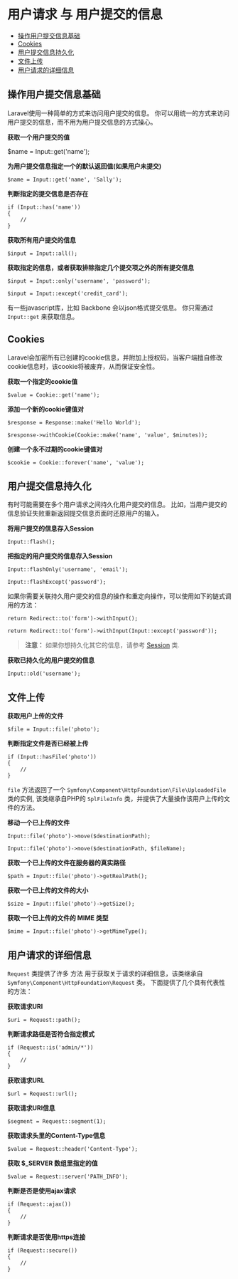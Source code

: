 # 用户请求 与 用户提交的信息

- [操作用户提交信息基础](#basic-input)
- [Cookies](#cookies)
- [用户提交信息持久化](#old-input)
- [文件上传](#files)
- [用户请求的详细信息](#request-information)

<a name="basic-input"></a>
## 操作用户提交信息基础

Laravel使用一种简单的方式来访问用户提交的信息。 你可以用统一的方式来访问用户提交的信息，而不用为用户提交信息的方式操心。

**获取一个用户提交的值**

  $name = Input::get('name');

**为用户提交信息指定一个的默认返回值(如果用户未提交)**

	$name = Input::get('name', 'Sally');

**判断指定的提交信息是否存在**

	if (Input::has('name'))
	{
		//
	}

**获取所有用户提交的信息**

	$input = Input::all();

**获取指定的信息，或者获取排除指定几个提交项之外的所有提交信息**

	$input = Input::only('username', 'password');

	$input = Input::except('credit_card');

有一些javascript库，比如 Backbone 会以json格式提交信息。 你只需通过 `Input::get` 来获取信息。

<a name="cookies"></a>
## Cookies

Laravel会加密所有已创建的cookie信息，并附加上授权码，当客户端擅自修改cookie信息时，该cookie将被废弃，从而保证安全性。

**获取一个指定的cookie值**

	$value = Cookie::get('name');

**添加一个新的cookie键值对**

	$response = Response::make('Hello World');

	$response->withCookie(Cookie::make('name', 'value', $minutes));

**创建一个永不过期的cookie键值对**

	$cookie = Cookie::forever('name', 'value');

<a name="old-input"></a>
## 用户提交信息持久化

有时可能需要在多个用户请求之间持久化用户提交的信息。 比如，当用户提交的信息验证失败重新返回提交信息页面时还原用户的输入。

**将用户提交的信息存入Session**

	Input::flash();

**把指定的用户提交的信息存入Session**

	Input::flashOnly('username', 'email');

	Input::flashExcept('password');

如果你需要关联持久用户提交的信息的操作和重定向操作，可以使用如下的链式调用的方法：

	return Redirect::to('form')->withInput();

	return Redirect::to('form')->withInput(Input::except('password'));

> **注意：** 如果你想持久化其它的信息，请参考 [Session](/docs/session) 类.

**获取已持久化的用户提交的信息**

	Input::old('username');

<a name="files"></a>
## 文件上传

**获取用户上传的文件**

	$file = Input::file('photo');

**判断指定文件是否已经被上传**

	if (Input::hasFile('photo'))
	{
		//
	}

`file` 方法返回了一个 `Symfony\Component\HttpFoundation\File\UploadedFile` 类的实例, 该类继承自PHP的 `SplFileInfo` 类，并提供了大量操作该用户上传的文件的方法。

**移动一个已上传的文件**

	Input::file('photo')->move($destinationPath);

	Input::file('photo')->move($destinationPath, $fileName);

**获取一个已上传的文件在服务器的真实路径**

	$path = Input::file('photo')->getRealPath();

**获取一个已上传的文件的大小**

	$size = Input::file('photo')->getSize();

**获取一个已上传的文件的 MIME 类型**

	$mime = Input::file('photo')->getMimeType();

<a name="request-information"></a>
## 用户请求的详细信息

`Request` 类提供了许多 方法 用于获取关于请求的详细信息，该类继承自 `Symfony\Component\HttpFoundation\Request` 类。 下面提供了几个具有代表性的方法：

**获取请求URI**

	$uri = Request::path();

**判断请求路径是否符合指定模式**

	if (Request::is('admin/*'))
	{
		//
	}

**获取请求URL**

	$url = Request::url();

**获取请求URI信息**

	$segment = Request::segment(1);

**获取请求头里的Content-Type信息**

	$value = Request::header('Content-Type');

**获取 $_SERVER 数组里指定的值**

	$value = Request::server('PATH_INFO');

**判断是否是使用ajax请求**

	if (Request::ajax())
	{
		//
	}

**判断请求是否使用https连接**

	if (Request::secure())
	{
		//
	}
